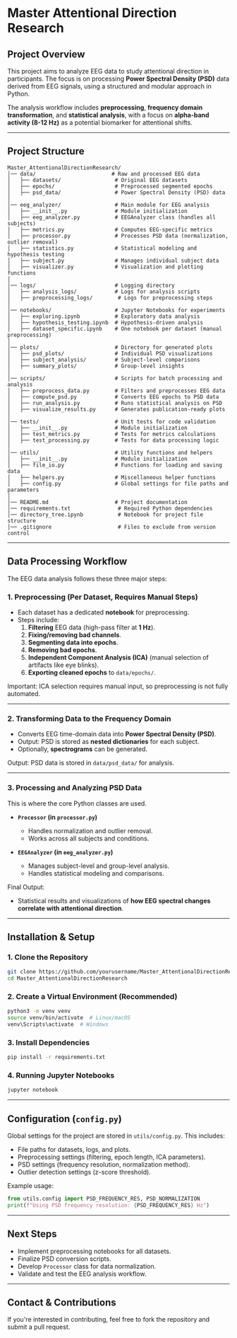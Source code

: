 # Master Attentional Direction Research

## Project Overview
This project aims to analyze EEG data to study attentional direction in participants. The focus is on processing **Power Spectral Density (PSD)** data derived from EEG signals, using a structured and modular approach in Python.

The analysis workflow includes **preprocessing**, **frequency domain transformation**, and **statistical analysis**, with a focus on **alpha-band activity (8-12 Hz)** as a potential biomarker for attentional shifts.

---

## Project Structure
```
Master_AttentionalDirectionResearch/
│── data/                        # Raw and processed EEG data
│   ├── datasets/                 # Original EEG datasets
│   ├── epochs/                   # Preprocessed segmented epochs
│   ├── psd_data/                 # Power Spectral Density (PSD) data
│
│── eeg_analyzer/                 # Main module for EEG analysis
│   ├── __init__.py               # Module initialization
│   ├── eeg_analyzer.py           # EEGAnalyzer class (handles all subjects)
│   ├── metrics.py                # Computes EEG-specific metrics
│   ├── processor.py              # Processes PSD data (normalization, outlier removal)
│   ├── statistics.py             # Statistical modeling and hypothesis testing
│   ├── subject.py                # Manages individual subject data
│   ├── visualizer.py             # Visualization and plotting functions
│
│── logs/                         # Logging directory
│   ├── analysis_logs/            # Logs for analysis scripts
│   ├── preprocessing_logs/        # Logs for preprocessing steps
│
│── notebooks/                    # Jupyter Notebooks for experiments
│   ├── exploring.ipynb           # Exploratory data analysis
│   ├── hypothesis_testing.ipynb  # Hypothesis-driven analysis
│   ├── dataset_specific.ipynb    # One notebook per dataset (manual preprocessing)
│
│── plots/                        # Directory for generated plots
│   ├── psd_plots/                # Individual PSD visualizations
│   ├── subject_analysis/         # Subject-level comparisons
│   ├── summary_plots/            # Group-level insights
│
│── scripts/                      # Scripts for batch processing and analysis
│   ├── preprocess_data.py        # Filters and preprocesses EEG data
│   ├── compute_psd.py            # Converts EEG epochs to PSD data
│   ├── run_analysis.py           # Runs statistical analysis on PSD
│   ├── visualize_results.py      # Generates publication-ready plots
│
│── tests/                        # Unit tests for code validation
│   ├── __init__.py               # Module initialization
│   ├── test_metrics.py           # Tests for metrics calculations
│   ├── test_processing.py        # Tests for data processing logic
│
│── utils/                        # Utility functions and helpers
│   ├── __init__.py               # Module initialization
│   ├── file_io.py                # Functions for loading and saving data
│   ├── helpers.py                # Miscellaneous helper functions
│   ├── config.py                 # Global settings for file paths and parameters
│
│── README.md                     # Project documentation
│── requirements.txt               # Required Python dependencies
│── directory_tree.ipynb           # Notebook for project file structure
│── .gitignore                     # Files to exclude from version control
```

---

## Data Processing Workflow
The EEG data analysis follows these three major steps:

### 1. Preprocessing (Per Dataset, Requires Manual Steps)
- Each dataset has a dedicated **notebook** for preprocessing.
- Steps include:
  1. **Filtering** EEG data (high-pass filter at **1 Hz**).
  2. **Fixing/removing bad channels**.
  3. **Segmenting data into epochs**.
  4. **Removing bad epochs**.
  5. **Independent Component Analysis (ICA)** (manual selection of artifacts like eye blinks).
  6. **Exporting cleaned epochs** to `data/epochs/`.

Important: ICA selection requires manual input, so preprocessing is not fully automated.

---

### 2. Transforming Data to the Frequency Domain
- Converts EEG time-domain data into **Power Spectral Density (PSD)**.
- Output: PSD is stored as **nested dictionaries** for each subject.
- Optionally, **spectrograms** can be generated.

Output: PSD data is stored in `data/psd_data/` for analysis.

---

### 3. Processing and Analyzing PSD Data
This is where the core Python classes are used.

- **`Processor` (in `processor.py`)**
   - Handles normalization and outlier removal.
   - Works across all subjects and conditions.

- **`EEGAnalyzer` (in `eeg_analyzer.py`)**
   - Manages subject-level and group-level analysis.
   - Handles statistical modeling and comparisons.

Final Output: 
- Statistical results and visualizations of **how EEG spectral changes correlate with attentional direction**.

---

## Installation & Setup
### 1. Clone the Repository
```sh
git clone https://github.com/yourusername/Master_AttentionalDirectionResearch.git
cd Master_AttentionalDirectionResearch
```

### 2. Create a Virtual Environment (Recommended)
```sh
python3 -m venv venv
source venv/bin/activate  # Linux/macOS
venv\Scripts\activate  # Windows
```

### 3. Install Dependencies
```sh
pip install -r requirements.txt
```

### 4. Running Jupyter Notebooks
```sh
jupyter notebook
```

---

## Configuration (`config.py`)
Global settings for the project are stored in `utils/config.py`. This includes:
- File paths for datasets, logs, and plots.
- Preprocessing settings (filtering, epoch length, ICA parameters).
- PSD settings (frequency resolution, normalization method).
- Outlier detection settings (z-score threshold).

Example usage:
```python
from utils.config import PSD_FREQUENCY_RES, PSD_NORMALIZATION
print(f"Using PSD frequency resolution: {PSD_FREQUENCY_RES} Hz")
```

---

## Next Steps
- Implement preprocessing notebooks for all datasets.
- Finalize PSD conversion scripts.
- Develop `Processor` class for data normalization.
- Validate and test the EEG analysis workflow.

---

## Contact & Contributions
If you're interested in contributing, feel free to fork the repository and submit a pull request.

